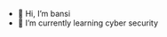 - 👋 Hi, I’m bansi
- 🌱 I’m currently learning cyber security


<!---
banss123/banss123 is a ✨ special ✨ repository because its `README.md` (this file) appears on your GitHub profile.
You can click the Preview link to take a look at your changes.
--->
